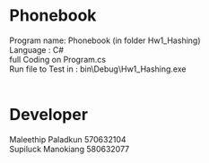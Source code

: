# Phonebook 
Program name: Phonebook (in folder  Hw1_Hashing) <br>
Language : C# <br>
full Coding on Program.cs <br>
Run file to Test in : bin\Debug\Hw1_Hashing.exe <br>
<br>
# Developer
Maleethip Paladkun 570632104 <br>
Supiluck Manokiang 580632077
